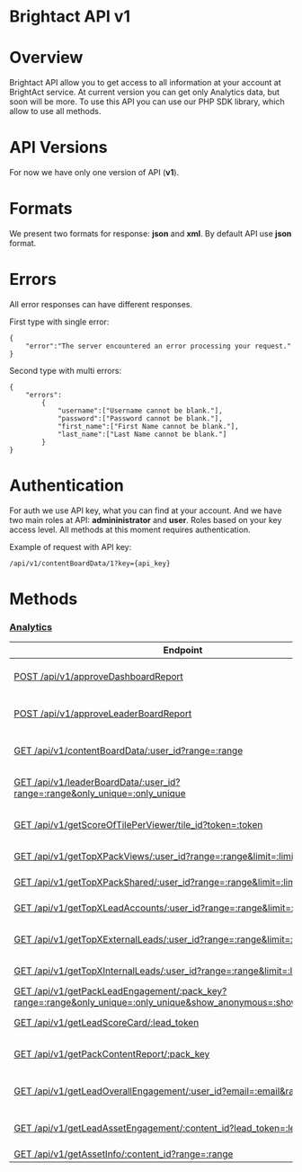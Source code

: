 Brightact API v1
=================

Overview
=================

Brightact API allow you to get access to all information at your account at BrightAct service. At current version you can get only Analytics data, but soon will be more. To use this API you can use our PHP SDK library, which allow to use all methods. 

API Versions
=================
For now we have only one version of API (**v1**). 

Formats
=================
We present two formats for response: **json** and **xml**. By default API use **json** format. 

Errors
================

All error responses can have different responses.

First type with single error:
```
{
    "error":"The server encountered an error processing your request."
}
```

Second type with multi errors:
```
{
    "errors":
        {
            "username":["Username cannot be blank."],
            "password":["Password cannot be blank."],
            "first_name":["First Name cannot be blank."],
            "last_name":["Last Name cannot be blank."]
        }
}
```

Authentication
================
For auth we use API key, what you can find at your account. And we have two main roles at API: **admininistrator** and **user**. Roles based on your key access level. All methods at this moment requires authentication.

Example of request with API key:
```
/api/v1/contentBoardData/1?key={api_key}
```

Methods
================

### [Analytics](/v1_resources/analytics.md)

| Endpoint | Description |
| ---- | --------------- |
| [POST /api/v1/approveDashboardReport](/v1_resources/analytics.md) | Approve Dashboard report |
| [POST /api/v1/approveLeaderBoardReport](/v1_resources/analytics.md) | Approve LeaderBoard report |
| [GET /api/v1/contentBoardData/:user_id?range=:range](/v1_resources/analytics.md) | Get ContentBoard data |
| [GET /api/v1/leaderBoardData/:user_id?range=:range&only_unique=:only_unique](/v1_resources/analytics.md) |  Get LeaderBoard data |
| [GET /api/v1/getScoreOfTilePerViewer/tile_id?token=:token](/v1_resources/analytics.md) |  Get score of time per lead session |
| [GET /api/v1/getTopXPackViews/:user_id?range=:range&limit=:limit](/v1_resources/analytics.md) | Get Top pack views |
| [GET /api/v1/getTopXPackShared/:user_id?range=:range&limit=:limit](/v1_resources/analytics.md) | Get Top pack shared |
| [GET /api/v1/getTopXLeadAccounts/:user_id?range=:range&limit=:limit](/v1_resources/analytics.md) | Get Top pack leads |
| [GET /api/v1/getTopXExternalLeads/:user_id?range=:range&limit=:limit](/v1_resources/analytics.md) | Get Top external leads |
| [GET /api/v1/getTopXInternalLeads/:user_id?range=:range&limit=:limit](/v1_resources/analytics.md) | Get Top internal leads |
| [GET /api/v1/getPackLeadEngagement/:pack_key?range=:range&only_unique=:only_unique&show_anonymous=:show_anonymous](/v1_resources/analytics.md) | Get pack lead engagement |
| [GET /api/v1/getLeadScoreCard/:lead_token](/v1_resources/analytics.md) | Get Lead score card |
| [GET /api/v1/getPackContentReport/:pack_key](/v1_resources/analytics.md) | Get pack content report data |
| [GET /api/v1/getLeadOverallEngagement/:user_id?email=:email&range=:range](/v1_resources/analytics.md) | Get lead overall engagement |
| [GET /api/v1/getLeadAssetEngagement/:content_id?lead_token=:lead_token](/v1_resources/analytics.md) | Get lead asset engagement |
| [GET /api/v1/getAssetInfo/:content_id?range=:range](/v1_resources/analytics.md) | Get asset info |



